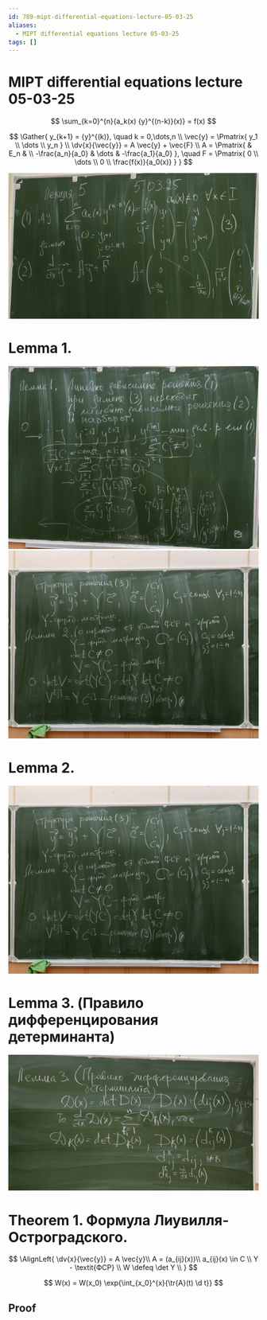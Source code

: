 ```yaml
---
id: 789-mipt-differential-equations-lecture-05-03-25
aliases:
  - MIPT differential equations lecture 05-03-25
tags: []
---
```


# MIPT differential equations lecture 05-03-25

$$
\sum_{k=0}^{n}{a_k(x) {y}^{(n-k)}(x)} = f(x)
$$

$$
\Gather{
y_{k+1} = {y}^{(k)}, \quad k = 0,\dots,n \\
\vec{y} = \Pmatrix{
y_1 \\
\dots \\
y_n
} \\
\dv{x}{\vec{y}} = A \vec{y} + \vec{F} \\
A = \Pmatrix{
& E_n & \\
-\frac{a_n}{a_0} & \dots & -\frac{a_1}{a_0}
}, \quad F = \Pmatrix{
0 \\
\dots \\
0 \\
\frac{f(x)}{a_0(x)}
}
}
$$

![98676.png](assets/imgs/98676.png)

# Lemma 1.

![98976875.png](assets/imgs/98976875.png)
![9865543.png](assets/imgs/9865543.png)

# Lemma 2.

![9865543.png](assets/imgs/9865543.png)

# Lemma 3. (Правило дифференцирования детерминанта)

![3457454.png](assets/imgs/3457454.png)

# Theorem 1. Формула Лиувилля-Остроградского.

$$
\AlignLeft{
\dv{x}{\vec{y}} = A \vec{y}\\
A = (a_{ij}(x))\\
a_{ij}(x) \in C \\
Y - \textit{ФСР} \\
W \defeq \det Y \\
}
$$

$$
W(x) = W(x_0) \exp{\int_{x_0}^{x}{\tr{A}(t) \d t}}
$$

## Proof

